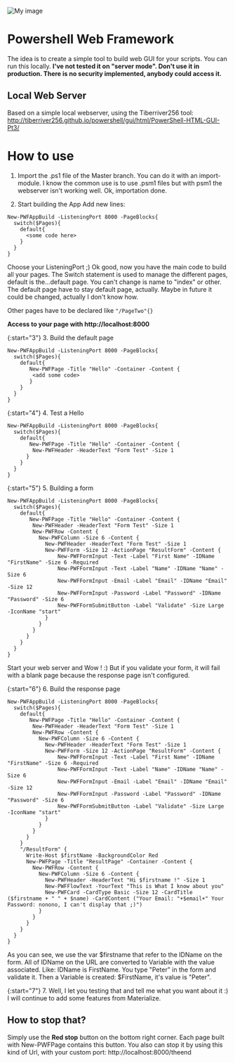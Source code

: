 ![My image](https://cdn.rawgit.com/qschweitzer/PoshWebFramework/dfb0010e/Header.jpg)
# Powershell Web Framework
The idea is to create a simple tool to build web GUI for your scripts.
You can run this locally.
**I've not tested it on "server mode". Don't use it in production. There is no security implemented, anybody could access it.**

## Local Web Server
Based on a simple local webserver, using the Tiberriver256 tool:
http://tiberriver256.github.io/powershell/gui/html/PowerShell-HTML-GUI-Pt3/

# How to use
1. Import the .ps1 file of the Master branch.
You can do it with an import-module. I know the common use is to use .psm1 files but with psm1 the webserver isn't working well.
Ok, importation done.

2. Start building the App
Add new lines:

```
New-PWFAppBuild -ListeningPort 8000 -PageBlocks{
  switch($Pages){
    default{
      <some code here>
    }
  }
}
```

Choose your ListeningPort ;)
Ok good, now you have the main code to build all your pages.
The Switch statement is used to manage the different pages, default is the...default page. You can't change is name to "index" or other. The default page have to stay default page, actually. Maybe in future it could be changed, actually I don't know how.

Other pages have to be declared like `"/PageTwo"{}`

**Access to your page with http://localhost:8000**

{:start="3"}
3. Build the default page

```
New-PWFAppBuild -ListeningPort 8000 -PageBlocks{
  switch($Pages){
    default{
       New-PWFPage -Title "Hello" -Container -Content {
        <add some code>
       }
    }
  }
}
```

{:start="4"}
4. Test a Hello

```
New-PWFAppBuild -ListeningPort 8000 -PageBlocks{
  switch($Pages){
    default{
       New-PWFPage -Title "Hello" -Container -Content {
        New-PWFHeader -HeaderText "Form Test" -Size 1
      }
    }
  }
}
```

{:start="5"}
5. Building a form

```
New-PWFAppBuild -ListeningPort 8000 -PageBlocks{
  switch($Pages){
    default{
       New-PWFPage -Title "Hello" -Container -Content {
        New-PWFHeader -HeaderText "Form Test" -Size 1
        New-PWFRow -Content {
          New-PWFColumn -Size 6 -Content {
            New-PWFHeader -HeaderText "Form Test" -Size 1
            New-PWFForm -Size 12 -ActionPage "ResultForm" -Content {
                New-PWFFormInput -Text -Label "First Name" -IDName "FirstName" -Size 6 -Required
                New-PWFFormInput -Text -Label "Name" -IDName "Name" -Size 6
                New-PWFFormInput -Email -Label "Email" -IDName "Email" -Size 12
                New-PWFFormInput -Password -Label "Password" -IDName "Password" -Size 6
                New-PWFFormSubmitButton -Label "Validate" -Size Large -IconName "start"
            }
          }
        }
      }
    }
  }
}
```

Start your web server and Wow ! :)
But if you validate your form, it will fail with a blank page because the response page isn't configured.

{:start="6"}
6. Build the response page

```
New-PWFAppBuild -ListeningPort 8000 -PageBlocks{
  switch($Pages){
    default{
       New-PWFPage -Title "Hello" -Container -Content {
        New-PWFHeader -HeaderText "Form Test" -Size 1
        New-PWFRow -Content {
          New-PWFColumn -Size 6 -Content {
            New-PWFHeader -HeaderText "Form Test" -Size 1
            New-PWFForm -Size 12 -ActionPage "ResultForm" -Content {
                New-PWFFormInput -Text -Label "First Name" -IDName "FirstName" -Size 6 -Required
                New-PWFFormInput -Text -Label "Name" -IDName "Name" -Size 6
                New-PWFFormInput -Email -Label "Email" -IDName "Email" -Size 12
                New-PWFFormInput -Password -Label "Password" -IDName "Password" -Size 6
                New-PWFFormSubmitButton -Label "Validate" -Size Large -IconName "start"
            }
          }
        }
      }
    }
    "/ResultForm" {
      Write-Host $firstName -BackgroundColor Red
      New-PWFPage -Title "ResultPage" -Container -Content {
        New-PWFRow -Content {
          New-PWFColumn -Size 6 -Content {
            New-PWFHeader -HeaderText "Hi $firstname !" -Size 1
            New-PWFFlowText -YourText "This is What I know about you"
            New-PWFCard -CardType Basic -Size 12 -CardTitle ($firstname + " " + $name) -CardContent ("Your Email: "+$email+" Your Password: nonono, I can't display that ;)")
          }
        }
      }
    }
  }
}
```

As you can see, we use the var $firstname that refer to the IDName on the form.
All of IDName on the URL are converted to Variable with the value associated.
Like: IDName is FirstName. You type "Peter" in the form and validate it. Then a Variable is created: $FirstName, it's value is "Peter".

{:start="7"}
7. Well, I let you testing that and tell me what you want about it :)
I will continue to add some features from Materialize.

## How to stop that?
Simply use the **Red stop** button on the bottom right corner. Each page built with New-PWFPage contains this button.
You also can stop it by using this kind of Url, with your custom port: http://localhost:8000/theend
